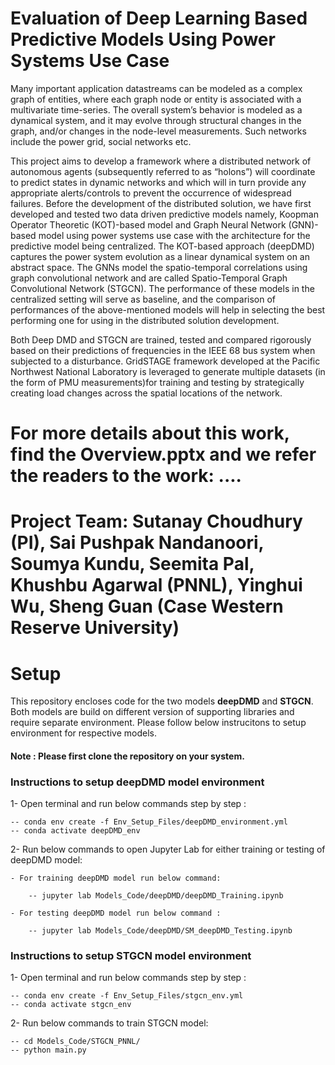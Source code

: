 # Evaluation of Deep Learning Based Predictive Models Using Power Systems Use Case

Many important application datastreams can be modeled as a complex graph of entities, where each graph node or entity is associated with a multivariate time-series. The overall system’s behavior is modeled as a dynamical system, and it may evolve through structural changes in the graph, and/or changes in the node-level measurements. Such networks include the power grid, social networks etc. 

This project aims to develop a framework where a distributed network of autonomous agents (subsequently referred to as “holons”) will coordinate to predict states in dynamic networks and which will in turn provide any appropriate alerts/controls to prevent the occurrence of widespread failures. Before the development of the distributed solution, we have first developed and tested two data driven predictive models namely, Koopman Operator Theoretic (KOT)-based model and Graph Neural Network (GNN)-based model using power systems use case with the architecture for the predictive model being centralized. The KOT-based approach (deepDMD) captures the power system evolution as a linear dynamical system on an abstract space. The GNNs model the spatio-temporal correlations using graph convolutional network and are called Spatio-Temporal Graph Convolutional Network (STGCN). The performance of these models in the centralized setting will serve as baseline, and the comparison of performances of the above-mentioned models will help in selecting the best performing one for using in the distributed solution development. 

Both Deep DMD and STGCN  are  trained,  tested  and  compared  rigorously based  on  their  predictions  of  frequencies  in  the  IEEE  68  bus system when subjected to a disturbance. GridSTAGE framework developed at the Pacific Northwest National Laboratory is leveraged to generate multiple datasets (in the form of PMU measurements)for  training  and  testing  by  strategically  creating  load  changes across   the   spatial   locations   of   the   network.   

# For more details about this work, find the Overview.pptx and we refer the readers to the work: ....

# Project Team: Sutanay Choudhury (PI), Sai Pushpak Nandanoori, Soumya Kundu, Seemita Pal, Khushbu Agarwal (PNNL), Yinghui Wu, Sheng Guan (Case Western Reserve University)

# Setup

This repository encloses code for the two models **deepDMD** and **STGCN**. Both models are build on different version of supporting libraries and require separate environment. Please follow below instrucitons to setup environment for respective models.

#### Note : Please first clone the repository on your system.

### Instructions to setup deepDMD model environment

1- Open terminal and run below commands step by step :
	 
	-- conda env create -f Env_Setup_Files/deepDMD_environment.yml  
	-- conda activate deepDMD_env 

2- Run below commands to open Jupyter Lab for either training or testing of deepDMD model:

 	- For training deepDMD model run below command: 
		
		-- jupyter lab Models_Code/deepDMD/deepDMD_Training.ipynb

 	- For testing deepDMD model run below command : 
		
		-- jupyter lab Models_Code/deepDMD/SM_deepDMD_Testing.ipynb

### Instructions to setup STGCN model environment

1- Open terminal and run below commands step by step :
	 
	-- conda env create -f Env_Setup_Files/stgcn_env.yml  
	-- conda activate stgcn_env

2- Run below commands to train STGCN model:
			
	-- cd Models_Code/STGCN_PNNL/
	-- python main.py 
